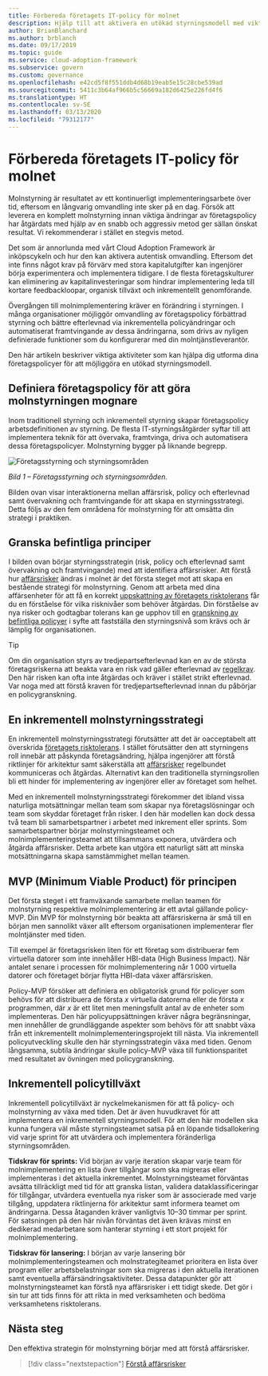 ```yaml
---
title: Förbereda företagets IT-policy för molnet
description: Hjälp till att aktivera en utökad styrningsmodell med viktiga aktiviteter som stegvisa förändringar av företagsprinciper och automatiserad tillämpning.
author: BrianBlanchard
ms.author: brblanch
ms.date: 09/17/2019
ms.topic: guide
ms.service: cloud-adoption-framework
ms.subservice: govern
ms.custom: governance
ms.openlocfilehash: e42cd5f8f551ddb4d68b19eab5e15c28cbe539ad
ms.sourcegitcommit: 5411c3b64af966b5c56669a182d6425e226fd4f6
ms.translationtype: HT
ms.contentlocale: sv-SE
ms.lasthandoff: 03/13/2020
ms.locfileid: "79312177"
---
```

<!-- markdownlint-disable MD026 -->

# <a name="prepare-corporate-it-policy-for-the-cloud"></a>Förbereda företagets IT-policy för molnet

Molnstyrning är resultatet av ett kontinuerligt implementeringsarbete över tid, eftersom en långvarig omvandling inte sker på en dag. Försök att leverera en komplett molnstyrning innan viktiga ändringar av företagspolicy har åtgärdats med hjälp av en snabb och aggressiv metod ger sällan önskat resultat. Vi rekommenderar i stället en stegvis metod.

Det som är annorlunda med vårt Cloud Adoption Framework är inköpscykeln och hur den kan aktivera autentisk omvandling. Eftersom det inte finns något krav på förvärv med stora kapitalutgifter kan ingenjörer börja experimentera och implementera tidigare. I de flesta företagskulturer kan eliminering av kapitalinvesteringar som hindrar implementering leda till kortare feedbackloopar, organisk tillväxt och inkrementellt genomförande.

Övergången till molnimplementering kräver en förändring i styrningen. I många organisationer möjliggör omvandling av företagspolicy förbättrad styrning och bättre efterlevnad via inkrementella policyändringar och automatiserat framtvingande av dessa ändringarna, som drivs av nyligen definierade funktioner som du konfigurerar med din molntjänstleverantör.

Den här artikeln beskriver viktiga aktiviteter som kan hjälpa dig utforma dina företagspolicyer för att möjliggöra en utökad styrningsmodell.

## <a name="define-corporate-policy-to-mature-cloud-governance"></a>Definiera företagspolicy för att göra molnstyrningen mognare

Inom traditionell styrning och inkrementell styrning skapar företagspolicy arbetsdefinitionen av styrning. De flesta IT-styrningsåtgärder syftar till att implementera teknik för att övervaka, framtvinga, driva och automatisera dessa företagspolicyer. Molnstyrning bygger på liknande begrepp.

![Företagsstyrning och styrningsområden](../../_images/operational-transformation-govern-highres.png)

*Bild 1 – Företagsstyrning och styrningsområden.*

Bilden ovan visar interaktionerna mellan affärsrisk, policy och efterlevnad samt övervakning och framtvingande för att skapa en styrningsstrategi. Detta följs av den fem områdena för molnstyrning för att omsätta din strategi i praktiken.

## <a name="review-existing-policies"></a>Granska befintliga principer

I bilden ovan börjar styrningsstrategin (risk, policy och efterlevnad samt övervakning och framtvingande) med att identifiera affärsrisker. Att förstå hur [affärsrisker](./business-risk.md) ändras i molnet är det första steget mot att skapa en bestående strategi för molnstyrning. Genom att arbeta med dina affärsenheter för att få en korrekt [uppskattning av företagets risktolerans](./risk-tolerance.md) får du en förståelse för vilka risknivåer som behöver åtgärdas. Din förståelse av nya risker och godtagbar tolerans kan ge upphov till en [granskning av befintliga policyer](./cloud-policy-review.md) i syfte att fastställa den styrningsnivå som krävs och är lämplig för organisationen.

> [!TIP]
> Om din organisation styrs av tredjepartsefterlevnad kan en av de största företagsriskerna att beakta vara en risk vad gäller efterlevnad av [regelkrav](./regulatory-compliance.md). Den här risken kan ofta inte åtgärdas och kräver i stället strikt efterlevnad. Var noga med att förstå kraven för tredjepartsefterlevnad innan du påbörjar en policygranskning.

## <a name="an-incremental-approach-to-cloud-governance"></a>En inkrementell molnstyrningsstrategi

En inkrementell molnstyrningsstrategi förutsätter att det är oacceptabelt att överskrida [företagets risktolerans](./risk-tolerance.md). I stället förutsätter den att styrningens roll innebär att påskynda företagsändring, hjälpa ingenjörer att förstå riktlinjer för arkitektur samt säkerställa att [affärsrisker](./business-risk.md) regelbundet kommuniceras och åtgärdas. Alternativt kan den traditionella styrningsrollen bli ett hinder för implementering av ingenjörer eller av företaget som helhet.

Med en inkrementell molnstyrningsstrategi förekommer det ibland vissa naturliga motsättningar mellan team som skapar nya företagslösningar och team som skyddar företaget från risker. I den här modellen kan dock dessa två team bli samarbetspartner i arbetet med inkrement eller sprints. Som samarbetspartner börjar molnstyrningsteamet och molnimplementeringsteamet att tillsammans exponera, utvärdera och åtgärda affärsrisker. Detta arbete kan utgöra ett naturligt sätt att minska motsättningarna skapa samstämmighet mellan teamen.

## <a name="minimum-viable-product-mvp-for-policy"></a>MVP (Minimum Viable Product) för principen

Det första steget i ett framväxande samarbete mellan teamen för molnstyrning respektive molnimplementering är ett avtal gällande policy-MVP. Din MVP för molnstyrning bör beakta att affärsriskerna är små till en början men sannolikt växer allt eftersom organisationen implementerar fler molntjänster med tiden.

Till exempel är företagsrisken liten för ett företag som distribuerar fem virtuella datorer som inte innehåller HBI-data (High Business Impact). När antalet senare i processen för molnimplementering når 1 000 virtuella datorer och företaget börjar flytta HBI-data växer affärsrisken.

Policy-MVP försöker att definiera en obligatorisk grund för policyer som behövs för att distribuera de första _x_ virtuella datorerna eller de första _x_ programmen, där _x_ är ett litet men meningsfullt antal av de enheter som implementeras. Den här policyuppsättningen kräver några begränsningar, men innehåller de grundläggande aspekter som behövs för att snabbt växa från ett inkrementellt molnimplementeringsprojekt till nästa. Via inkrementell policyutveckling skulle den här styrningsstrategin växa med tiden. Genom långsamma, subtila ändringar skulle policy-MVP växa till funktionsparitet med resultatet av övningen med policygranskning.

## <a name="incremental-policy-growth"></a>Inkrementell policytillväxt

Inkrementell policytillväxt är nyckelmekanismen för att få policy- och molnstyrning av växa med tiden. Det är även huvudkravet för att implementera en inkrementell styrningsmodell. För att den här modellen ska kunna fungera väl måste styrningsteamet satsa på en löpande tidsallokering vid varje sprint för att utvärdera och implementera föränderliga styrningsområden.

**Tidskrav för sprints:** Vid början av varje iteration skapar varje team för molnimplementering en lista över tillgångar som ska migreras eller implementeras i det aktuella inkrementet. Molnstyrningsteamet förväntas avsätta tillräckligt med tid för att granska listan, validera dataklassificeringar för tillgångar, utvärdera eventuella nya risker som är associerade med varje tillgång, uppdatera riktlinjerna för arkitektur samt informera teamet om ändringarna. Dessa åtaganden kräver vanligtvis 10–30 timmar per sprint. För satsningen på den här nivån förväntas det även krävas minst en dedikerad medarbetare som hanterar styrning i ett stort projekt för molnimplementering.

**Tidskrav för lansering:** I början av varje lansering bör molnimplementeringsteamen och molnstrategiteamet prioritera en lista över program eller arbetsbelastningar som ska migreras i den aktuella iterationen samt eventuella affärsändringsaktiviteter. Dessa datapunkter gör att molnstyrningsteamet kan förstå nya affärsrisker i ett tidigt skede. Det gör i sin tur att tids finns för att rikta in med verksamheten och bedöma verksamhetens risktolerans.

## <a name="next-steps"></a>Nästa steg

Den effektiva strategin för molnstyrning börjar med att förstå affärsrisker.

> [!div class="nextstepaction"]
> [Förstå affärsrisker](./business-risk.md)
